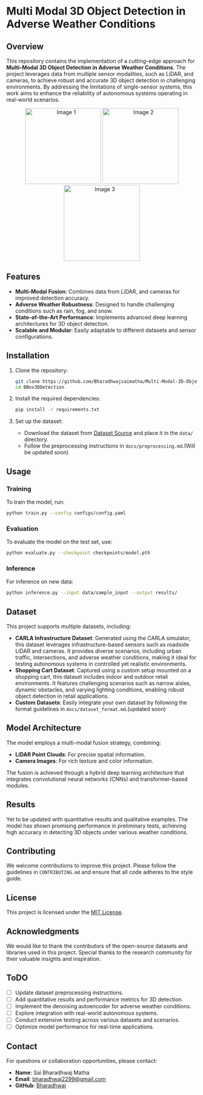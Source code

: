 # Multi Modal 3D Object Detection in Adverse Weather Conditions

## Overview

This repository contains the implementation of a cutting-edge approach for **Multi-Modal 3D Object Detection in Adverse Weather Conditions**. The project leverages data from multiple sensor modalities, such as LiDAR, and cameras, to achieve robust and accurate 3D object detection in challenging environments. By addressing the limitations of single-sensor systems, this work aims to enhance the reliability of autonomous systems operating in real-world scenarios.

<p align="center">
     <img src="C:\Users\matha\Desktop\Source_codes\sereact\sereact\sereact\media\rgb.jpg" alt="Image 1" width="200"/>
     <img src="C:\Users\matha\Desktop\Source_codes\sereact\sereact\sereact\media\pcd_withbbox3D.png" alt="Image 2" width="200"/>
     <img src="C:\Users\matha\Desktop\Source_codes\sereact\sereact\sereact\media\instance_mask.png" alt="Image 3" width="200"/>
   </p>

## Features

- **Multi-Modal Fusion**: Combines data from LiDAR, and cameras for improved detection accuracy.
- **Adverse Weather Robustness**: Designed to handle challenging conditions such as rain, fog, and snow.
- **State-of-the-Art Performance**: Implements advanced deep learning architectures for 3D object detection.
- **Scalable and Modular**: Easily adaptable to different datasets and sensor configurations.

## Installation

1. Clone the repository:
    ```bash
    git clone https://github.com/Bharadhwajsaimatha/Multi-Modal-3D-Object-Detection-in-Adverse-Weather-Conditions.git
    cd BBox3DDetection
    ```

2. Install the required dependencies:
    ```bash
    pip install -r requirements.txt
    ```

3. Set up the dataset:
    - Download the dataset from [Dataset Source](#) and place it in the `data/` directory.
    - Follow the preprocessing instructions in `docs/preprocessing.md`.(Will be updated soon)

## Usage

### Training
To train the model, run:
```bash
python train.py --config configs/config.yaml
```

### Evaluation
To evaluate the model on the test set, use:
```bash
python evaluate.py --checkpoint checkpoints/model.pth
```

### Inference
For inference on new data:
```bash
python inference.py --input data/sample_input --output results/
```

## Dataset

This project supports multiple datasets, including:

- **CARLA Infrastructure Dataset**: Generated using the CARLA simulator, this dataset leverages infrastructure-based sensors such as roadside LiDAR and cameras. It provides diverse scenarios, including urban traffic, intersections, and adverse weather conditions, making it ideal for testing autonomous systems in controlled yet realistic environments.
- **Shopping Cart Dataset**: Captured using a custom setup mounted on a shopping cart, this dataset includes indoor and outdoor retail environments. It features challenging scenarios such as narrow aisles, dynamic obstacles, and varying lighting conditions, enabling robust object detection in retail applications.
- **Custom Datasets**: Easily integrate your own dataset by following the format guidelines in `docs/dataset_format.md`.(updated soon)

## Model Architecture

The model employs a multi-modal fusion strategy, combining:
- **LiDAR Point Clouds**: For precise spatial information.
- **Camera Images**: For rich texture and color information.

The fusion is achieved through a hybrid deep learning architecture that integrates convolutional neural networks (CNNs) and transformer-based modules.

## Results

Yet to be updated with quantitative results and qualitative examples. The model has shown promising performance in preliminary tests, achieving high accuracy in detecting 3D objects under various weather conditions.

## Contributing

We welcome contributions to improve this project. Please follow the guidelines in `CONTRIBUTING.md` and ensure that all code adheres to the style guide.

## License

This project is licensed under the [MIT License](LICENSE).

## Acknowledgments

We would like to thank the contributors of the open-source datasets and libraries used in this project. Special thanks to the research community for their valuable insights and inspiration.

## ToDO

- [ ] Update dataset preprocessing instructions.
- [ ] Add quantitative results and performance metrics for 3D detection.
- [ ] Implement the denoising autoencoder for adverse weather conditions.
- [ ] Explore integration with real-world autonomous systems.
- [ ] Conduct extensive testing across various datasets and scenarios.
- [ ] Optimize model performance for real-time applications.

## Contact

For questions or collaboration opportunities, please contact:
- **Name**: Sai Bharadhwaj Matha
- **Email**: bharadhwaj2299@gmail.com
- **GitHub**: [Bharadhwaj](https://github.com/Bharadhwajsaimatha)

